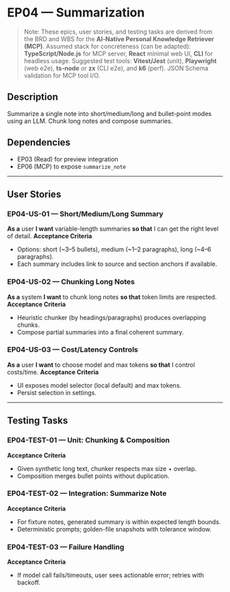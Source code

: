 # EP04 — Summarization

> Note: These epics, user stories, and testing tasks are derived from the BRD and WBS for the **AI‑Native Personal Knowledge Retriever (MCP)**.
> Assumed stack for concreteness (can be adapted): **TypeScript/Node.js** for MCP server, **React** minimal web UI, **CLI** for headless usage.
> Suggested test tools: **Vitest/Jest** (unit), **Playwright** (web e2e), **ts-node** or **zx** (CLI e2e), and **k6** (perf). JSON Schema validation for MCP tool I/O.

## Description

Summarize a single note into short/medium/long and bullet-point modes using an LLM. Chunk long notes and compose summaries.

## Dependencies

- EP03 (Read) for preview integration
- EP06 (MCP) to expose `summarize_note`

---

## User Stories

### EP04-US-01 — Short/Medium/Long Summary

**As a** user **I want** variable-length summaries **so that** I can get the right level of detail.
**Acceptance Criteria**

- Options: short (~3–5 bullets), medium (~1–2 paragraphs), long (~4–6 paragraphs).
- Each summary includes link to source and section anchors if available.

### EP04-US-02 — Chunking Long Notes

**As a** system **I want** to chunk long notes **so that** token limits are respected.
**Acceptance Criteria**

- Heuristic chunker (by headings/paragraphs) produces overlapping chunks.
- Compose partial summaries into a final coherent summary.

### EP04-US-03 — Cost/Latency Controls

**As a** user **I want** to choose model and max tokens **so that** I control costs/time.
**Acceptance Criteria**

- UI exposes model selector (local default) and max tokens.
- Persist selection in settings.

---

## Testing Tasks

### EP04-TEST-01 — Unit: Chunking & Composition

**Acceptance Criteria**

- Given synthetic long text, chunker respects max size + overlap.
- Composition merges bullet points without duplication.

### EP04-TEST-02 — Integration: Summarize Note

**Acceptance Criteria**

- For fixture notes, generated summary is within expected length bounds.
- Deterministic prompts; golden-file snapshots with tolerance window.

### EP04-TEST-03 — Failure Handling

**Acceptance Criteria**

- If model call fails/timeouts, user sees actionable error; retries with backoff.
